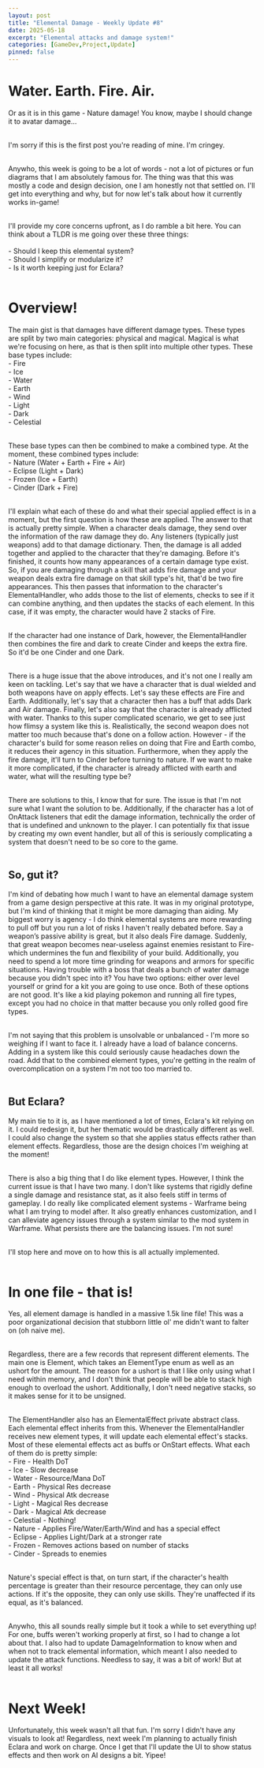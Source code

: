 ```yaml
---
layout: post
title: "Elemental Damage - Weekly Update #8"
date: 2025-05-18
excerpt: "Elemental attacks and damage system!"
categories: [GameDev,Project,Update]
pinned: false
---
```

# Water. Earth. Fire. Air.
Or as it is in this game - Nature damage! You know, maybe I should change it to avatar damage... <br><br>

I'm sorry if this is the first post you're reading of mine. I'm cringey.<br><br>

Anywho, this week is going to be a lot of words - not a lot of pictures or fun diagrams that I am absolutely famous for. The thing was that this was mostly a code and design decision, one I am honestly not that settled on. I'll get into everything and why, but for now let's talk about how it currently works in-game!<br><br>

I'll provide my core concerns upfront, as I do ramble a bit here. You can think about a TLDR is me going over these three things:<br><br>
\- Should I keep this elemental system?<br>
\- Should I simplify or modularize it?<br>
\- Is it worth keeping just for Eclara?<br><br>

# Overview!
The main gist is that damages have different damage types. These types are split by two main categories: physical and magical. Magical is what we're focusing on here, as that is then split into multiple other types. These base types include:<br>
\- Fire<br>
\- Ice<br>
\- Water<br>
\- Earth<br>
\- Wind<br>
\- Light<br>
\- Dark<br>
\- Celestial<br><br>

These base types can then be combined to make a combined type. At the moment, these combined types include:<br>
\- Nature (Water + Earth + Fire + Air)<br>
\- Eclipse (Light + Dark)<br>
\- Frozen (Ice + Earth)<br>
\- Cinder (Dark + Fire)<br><br>

I'll explain what each of these do and what their special applied effect is in a moment, but the first question is how these are applied. The answer to that is actually pretty simple. When a character deals damage, they send over the information of the raw damage they do. Any listeners (typically just weapons) add to that damage dictionary. Then, the damage is all added together and applied to the character that they're damaging. Before it's finished, it counts how many appearances of a certain damage type exist. So, if you are damaging through a skill that adds fire damage and your weapon deals extra fire damage on that skill type's hit, that'd be two fire appearances. This then passes that information to the character's ElementalHandler, who adds those to the list of elements, checks to see if it can combine anything, and then updates the stacks of each element. In this case, if it was empty, the character would have 2 stacks of Fire.<br><br>

If the character had one instance of Dark, however, the ElementalHandler then combines the fire and dark to create Cinder and keeps the extra fire. So it'd be one Cinder and one Dark.<br><br>

There is a huge issue that the above introduces, and it's not one I really am keen on tackling. Let's say that we have a character that is dual wielded and both weapons have on apply effects. Let's say these effects are Fire and Earth. Additionally, let's say that a character then has a buff that adds Dark and Air damage. Finally, let's also say that the character is already afflicted with water. Thanks to this super complicated scenario, we get to see just how flimsy a system like this is. Realistically, the second weapon does not matter too much because that's done on a follow action. However - if the character's build for some reason relies on doing that Fire and Earth combo, it reduces their agency in this situation. Furthermore, when they apply the fire damage, it'll turn to Cinder before turning to nature. If we want to make it more complicated, if the character is already afflicted with earth and water, what will the resulting type be?<br><br>

There are solutions to this, I know that for sure. The issue is that I'm not sure what I want the solution to be. Additionally, if the character has a lot of OnAttack listeners that edit the damage information, technically the order of that is undefined and unknown to the player. I can potentially fix that issue by creating my own event handler, but all of this is seriously complicating a system that doesn't need to be so core to the game.<br><br>

## So, gut it?
I'm kind of debating how much I want to have an elemental damage system from a game design perspective at this rate. It was in my original prototype, but I'm kind of thinking that it might be more damaging than aiding. My biggest worry is agency - I do think elemental systems are more rewarding to pull off but you run a lot of risks I haven't really debated before. Say a weapon’s passive ability is great, but it also deals Fire damage. Suddenly, that great weapon becomes near-useless against enemies resistant to Fire-which undermines the fun and flexibility of your build. Additionally, you need to spend a lot more time grinding for weapons and armors for specific situations. Having trouble with a boss that deals a bunch of water damage because you didn't spec into it? You have two options: either over level yourself or grind for a kit you are going to use once. Both of these options are not good. It's like a kid playing pokemon and running all fire types, except you had no choice in that matter because you only rolled good fire types.<br><br>

I'm not saying that this problem is unsolvable or unbalanced - I'm more so weighing if I want to face it. I already have a load of balance concerns. Adding in a system like this could seriously cause headaches down the road. Add that to the combined element types, you're getting in the realm of overcomplication on a system I'm not too too married to.<br><br>

## But Eclara?
My main tie to it is, as I have mentioned a lot of times, Eclara's kit relying on it. I could redesign it, but her thematic would be drastically different as well. I could also change the system so that she applies status effects rather than element effects. Regardless, those are the design choices I'm weighing at the moment!<br><br>

There is also a big thing that I do like element types. However, I think the current issue is that I have two many. I don't like systems that rigidly define a single damage and resistance stat, as it also feels stiff in terms of gameplay. I do really like complicated element systems - Warframe being what I am trying to model after. It also greatly enhances customization, and I can alleviate agency issues through a system similar to the mod system in Warframe. What persists there are the balancing issues. I'm not sure!<br><br>

I'll stop here and move on to how this is all actually implemented.<br><br>

# In one file - that is!
Yes, all element damage is handled in a massive 1.5k line file! This was a poor organizational decision that stubborn little ol' me didn't want to falter on (oh naive me).<br><br>

Regardless, there are a few records that represent different elements. The main one is Element, which takes an ElementType enum as well as an ushort for the amount. The reason for a ushort is that I like only using what I need within memory, and I don't think that people will be able to stack high enough to overload the ushort. Additionally, I don't need negative stacks, so it makes sense for it to be unsigned.<br><br>

The ElementHandler also has an ElementalEffect private abstract class. Each elemental effect inherits from this. Whenever the ElementalHandler receives new element types, it will update each elemental effect's stacks. Most of these elemental effects act as buffs or OnStart effects. What each of them do is pretty simple:<br>
\- Fire - Health DoT<br>
\- Ice - Slow decrease<br>
\- Water - Resource/Mana DoT<br>
\- Earth - Physical Res decrease<br>
\- Wind - Physical Atk decrease<br>
\- Light - Magical Res decrease<br>
\- Dark - Magical Atk decrease<br>
\- Celestial - Nothing!<br>
\- Nature - Applies Fire/Water/Earth/Wind and has a special effect<br>
\- Eclipse - Applies Light/Dark at a stronger rate<br>
\- Frozen - Removes actions based on number of stacks<br>
\- Cinder - Spreads to enemies<br><br>

Nature's special effect is that, on turn start, if the character's health percentage is greater than their resource percentage, they can only use actions. If it's the opposite, they can only use skills. They're unaffected if its equal, as it's balanced.<br><br>

Anywho, this all sounds really simple but it took a while to set everything up! For one, buffs weren't working properly at first, so I had to change a lot about that. I also had to update DamageInformation to know when and when not to track elemental information, which meant I also needed to update the attack functions. Needless to say, it was a bit of work! But at least it all works!<br><br>

# Next Week!
Unfortunately, this week wasn't all that fun. I'm sorry I didn't have any visuals to look at! Regardless, next week I'm planning to actually finish Eclara and work on charge. Once I get that I'll update the UI to show status effects and then work on AI designs a bit. Yipee!<br><br>
